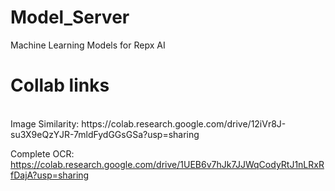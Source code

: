 # Model_Server

Machine Learning Models for Repx AI


# Collab links
<br>
Image Similarity: https://colab.research.google.com/drive/12iVr8J-su3X9eQzYJR-7mldFydGGsGSa?usp=sharing

Complete OCR: https://colab.research.google.com/drive/1UEB6v7hJk7JJWqCodyRtJ1nLRxRfDajA?usp=sharing


